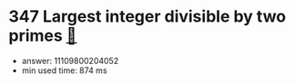 347 Largest integer divisible by two primes [:link:](http://projecteuler.net/problem=347)  
========================

- answer: 11109800204052 
- min used time: 874 ms

